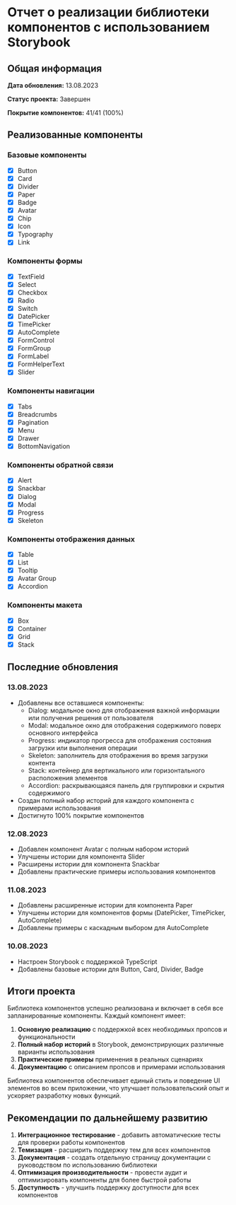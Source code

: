 # Отчет о реализации библиотеки компонентов с использованием Storybook

## Общая информация

**Дата обновления:** 13.08.2023

**Статус проекта:** Завершен

**Покрытие компонентов:** 41/41 (100%)

## Реализованные компоненты

### Базовые компоненты
- [x] Button
- [x] Card
- [x] Divider
- [x] Paper
- [x] Badge
- [x] Avatar
- [x] Chip
- [x] Icon
- [x] Typography
- [x] Link

### Компоненты формы
- [x] TextField
- [x] Select
- [x] Checkbox
- [x] Radio
- [x] Switch
- [x] DatePicker
- [x] TimePicker
- [x] AutoComplete
- [x] FormControl
- [x] FormGroup
- [x] FormLabel
- [x] FormHelperText
- [x] Slider

### Компоненты навигации
- [x] Tabs
- [x] Breadcrumbs
- [x] Pagination
- [x] Menu
- [x] Drawer
- [x] BottomNavigation

### Компоненты обратной связи
- [x] Alert
- [x] Snackbar
- [x] Dialog
- [x] Modal
- [x] Progress
- [x] Skeleton

### Компоненты отображения данных
- [x] Table
- [x] List
- [x] Tooltip
- [x] Avatar Group
- [x] Accordion

### Компоненты макета
- [x] Box
- [x] Container
- [x] Grid
- [x] Stack

## Последние обновления

### 13.08.2023
- Добавлены все оставшиеся компоненты:
  - Dialog: модальное окно для отображения важной информации или получения решения от пользователя
  - Modal: модальное окно для отображения содержимого поверх основного интерфейса
  - Progress: индикатор прогресса для отображения состояния загрузки или выполнения операции
  - Skeleton: заполнитель для отображения во время загрузки контента
  - Stack: контейнер для вертикального или горизонтального расположения элементов
  - Accordion: раскрывающаяся панель для группировки и скрытия содержимого
- Создан полный набор историй для каждого компонента с примерами использования
- Достигнуто 100% покрытие компонентов

### 12.08.2023
- Добавлен компонент Avatar с полным набором историй
- Улучшены истории для компонента Slider
- Расширены истории для компонента Snackbar
- Добавлены практические примеры использования компонентов

### 11.08.2023
- Добавлены расширенные истории для компонента Paper
- Улучшены истории для компонентов формы (DatePicker, TimePicker, AutoComplete)
- Добавлены примеры с каскадным выбором для AutoComplete

### 10.08.2023
- Настроен Storybook с поддержкой TypeScript
- Добавлены базовые истории для Button, Card, Divider, Badge

## Итоги проекта

Библиотека компонентов успешно реализована и включает в себя все запланированные компоненты. Каждый компонент имеет:

1. **Основную реализацию** с поддержкой всех необходимых пропсов и функциональности
2. **Полный набор историй** в Storybook, демонстрирующих различные варианты использования
3. **Практические примеры** применения в реальных сценариях
4. **Документацию** с описанием пропсов и примерами использования

Библиотека компонентов обеспечивает единый стиль и поведение UI элементов во всем приложении, что улучшает пользовательский опыт и ускоряет разработку новых функций.

## Рекомендации по дальнейшему развитию

1. **Интеграционное тестирование** - добавить автоматические тесты для проверки работы компонентов
2. **Темизация** - расширить поддержку тем для всех компонентов
3. **Документация** - создать отдельную страницу документации с руководством по использованию библиотеки
4. **Оптимизация производительности** - провести аудит и оптимизировать компоненты для более быстрой работы
5. **Доступность** - улучшить поддержку доступности для всех компонентов 